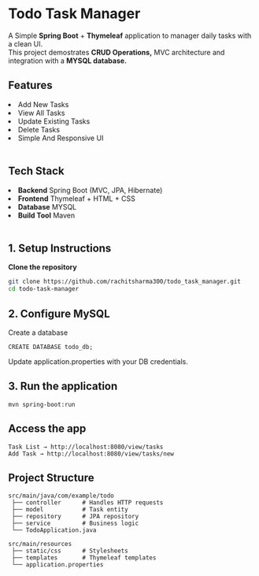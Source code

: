 <h1>Todo Task Manager</h1>
<p>
  A Simple <b>Spring Boot</b> + <b>Thymeleaf</b> application to manager daily tasks with a clean UI.<br>
  This project demostrates <b>CRUD Operations,</b> MVC architecture and integration with a <b>MYSQL database.</b>
</p>

<h2>Features</h2>
<li>Add New Tasks</li>
<li>View All Tasks</li>
<li>Update Existing Tasks</li>
<li>Delete Tasks</li>
<li>Simple And Responsive UI</li>
<br>

<h2>Tech Stack</h2>
<li><b>Backend</b> Spring Boot (MVC, JPA, Hibernate)</li>
<li><b>Frontend</b> Thymeleaf + HTML + CSS</li>
<li><b>Database</b> MYSQL</li>
<li><b>Build Tool</b> Maven</li>
<br>

<h2>1. Setup Instructions</h2>
<p><b>Clone the repository</b></p>

```bash
git clone https://github.com/rachitsharma300/todo_task_manager.git
cd todo-task-manager
```
<h2><b>2. Configure MySQL</b></h2>
<p>Create a database</p>

```
CREATE DATABASE todo_db;
```
<p>Update application.properties with your DB credentials.</p>

<h2>3. Run the application</h2>

```
mvn spring-boot:run
```

<h2>Access the app</h2>

```
Task List → http://localhost:8080/view/tasks
Add Task → http://localhost:8080/view/tasks/new
```

<h2>Project Structure</h2>

```
src/main/java/com/example/todo
 ├── controller      # Handles HTTP requests
 ├── model           # Task entity
 ├── repository      # JPA repository
 ├── service         # Business logic
 └── TodoApplication.java

src/main/resources
 ├── static/css      # Stylesheets
 ├── templates       # Thymeleaf templates
 └── application.properties
```



